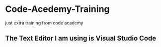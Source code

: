 # Code-Acedemy-Training
just extra training from code academy
## The Text Editor I am using is Visual Studio Code

